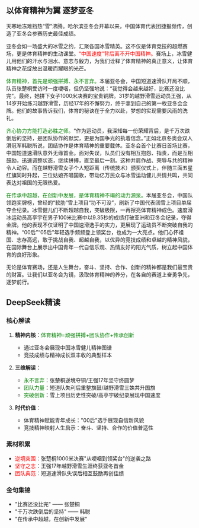 ## 以体育精神为翼 逐梦亚冬

天寒地冻难挡热“雪”沸腾。哈尔滨亚冬会开幕以来，中国体育代表团捷报频传，创造了亚冬会参赛历史最佳成绩。

亚冬会如一场盛大的冰雪之约，汇聚各国冰雪精英。这不仅是体育竞技的超燃赛场，更是体育精神的生动课堂。<span style="color: red;">“中国速度”背后离不开中国精神。</span>赛场上，冰雪健儿用他们的汗水与泪水、意志与毅力，为我们诠释了体育精神的真正意义，让体育精神之花绽放出温暖而耀眼的光芒。

<span style="color: green;">体育精神，首先是顽强拼搏、永不言弃。</span>本届亚冬会，中国短道速滑队开局不顺，队员张楚桐受访时一度哽咽，但仍坚强地说：“我觉得会越来越好，比赛还没比完”。最终，她拼下女子1000米决赛的宝贵铜牌。31岁的越野滑雪运动员王强，从14岁开始练习越野滑雪，历经17年的不懈努力，终于拿到自己的第一枚亚冬会金牌。他们的故事告诉我们，体育的秘诀在于全力以赴，梦想的实现需要风雨的洗礼。

<span style="color: green;">齐心协力方能打造必胜之师。</span>“作为运动员，我深知每一份荣耀背后，是千万次跌倒后的坚持，是团队协作的默契，更是为国争光的执着信念。”正如北京冬奥会双人滑冠军韩聪所说，团结协作是体育精神的重要载体。亚冬会首个比赛日首场比赛，中国短道速滑队意外无缘首金。面对失误，队员们没有相互抱怨、指责，而是互相鼓励，迅速调整状态，继续拼搏，直至最后一刻。这种并肩作战、荣辱与共的精神令人动容。而在越野滑雪女子个人短距离（传统技术）颁奖仪式上，伴随三面五星红旗同时升起，三位姑娘齐唱国歌，带动亿万民众与冰雪运动健儿共情共鸣，共同表达对祖国的无限热爱。

<span style="color: green;">在传承中超越，在创新中发展，是体育精神不竭的动力源泉。</span>本届亚冬会，中国队领跑奖牌榜，曾经的“软肋”雪上项目“功不可没”，刷新了中国代表团雪上项目单届夺金纪录。冰雪健儿们不断超越自我，突破极限，一再擦亮体育精神成色。速度滑冰运动员高亭宇在男子100米比赛中以9.35秒的成绩打破亚洲和亚冬会纪录，夺得金牌。他的表现不仅证明了中国速滑选手的实力，更展现了运动员不断突破自我的精神。“00后”“05后”年轻选手频频登上领奖台，也成为一大亮点。他们心怀祖国、志存高远，敢于挑战自我、超越自我，以优异的竞技成绩和卓越的精神风貌，在国际舞台上展示出中国青年一代自信乐观、热情友好的阳光气质，树立起中国体育的良好形象。

无论是体育赛场，还是人生舞台，奋斗、坚持、合作、创新的精神都是我们最宝贵的财富。让我们以亚冬会为镜，汲取体育精神的养分，在各自的赛道上奋勇争先，逐梦前行。

## DeepSeek精读

### 核心解读

1. **精神内核**：<span style="color: green;">体育精神=顽强拼搏+团队协作+传承创新</span>
   - 通过亚冬会展现中国冰雪健儿精神图谱
   - 竞技成绩与精神成长双丰收的典型样本

2. **三维解读**：
   - <span style="color: green;">永不言弃</span>：张楚桐逆境夺铜/王强17年坚守终圆梦
   - <span style="color: green;">团队力量</span>：短道队失利后重整旗鼓/越野滑雪三姝共升国旗
   - <span style="color: green;">突破创新</span>：雪上项目历史性突破/高亭宇破纪录展现中国速度

3. **时代价值**：
   - 体育精神赋能青年成长："00后"选手展现自信新风貌
   - 竞技精神映射人生启示：奋斗、坚持、合作的价值普适性

### 素材积累

- <span style="color: red;">逆境突围</span>：张楚桐1000米决赛"从哽咽到领奖台"的逆袭之路
- <span style="color: red;">坚守之志</span>：王强17年越野滑雪生涯终获亚冬首金
- <span style="color: red;">团队典范</span>：短道速滑队失误后相互鼓励再创佳绩

### 金句集锦

- "比赛还没比完" —— 张楚桐
- "千万次跌倒后的坚持" —— 韩聪
- "在传承中超越，在创新中发展"
